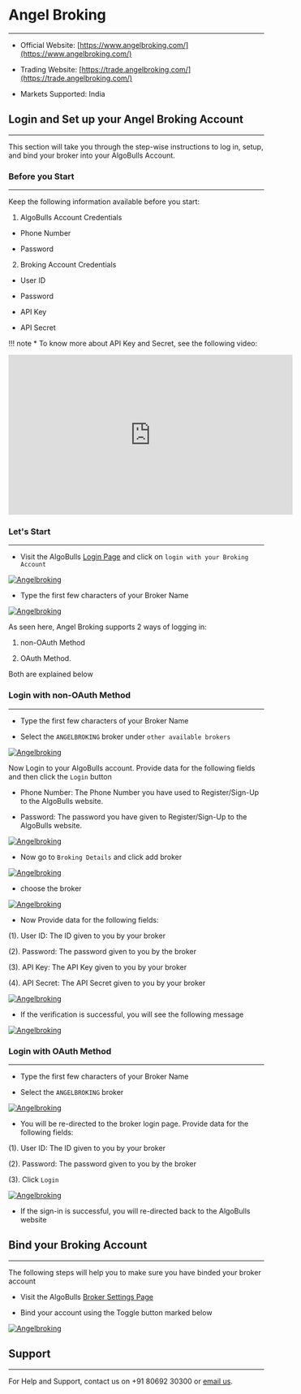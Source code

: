 # Angel Broking
---
* Official Website: [https://www.angelbroking.com/](https://www.angelbroking.com/)

* Trading Website: [https://trade.angelbroking.com/](https://trade.angelbroking.com/)

* Markets Supported: India

## Login and Set up your Angel Broking Account 
---
This section will take you through the step-wise instructions to log in, setup, and bind your broker into your AlgoBulls Account.

### Before you Start
---
Keep the following information available before you start:

1) AlgoBulls Account Credentials

* Phone Number

* Password

2) Broking Account Credentials

* User ID
      
* Password
      
* API Key

* API Secret

!!! note
    * To know more about API Key and Secret, see the following video:

<iframe width="560" height="315" src="https://www.youtube.com/embed/75vlLNRD3IA" frameborder="0" allow="accelerometer; autoplay; clipboard-write; encrypted-media; gyroscope; picture-in-picture" allowfullscreen></iframe>

### Let's Start
---
* Visit the AlgoBulls [Login Page](https://app.algobulls.com/user/login) and click on `login with your Broking Account`

[ ![Angelbroking](imgs/algo_home.png "Click to Enlarge or Ctrl+Click to open in a new Tab") ](imgs/algo_home.png)

* Type the first few characters of your Broker Name 

[ ![Angelbroking](imgs/angelbroking/angelbroking_search.png "Click to Enlarge or Ctrl+Click to open in a new Tab") ](imgs/angelbroking/angelbroking_search.png)

As seen here, Angel Broking supports 2 ways of logging in:

1. non-OAuth Method 

2. OAuth Method.
     
Both are explained below

### Login with non-OAuth Method
---

* Type the first few characters of your Broker Name

* Select the `ANGELBROKING` broker under `other available brokers`

[ ![Angelbroking](imgs/angelbroking/angelbroking_nonoauth.png "Click to Enlarge or Ctrl+Click to open in a new Tab") ](imgs/angelbroking/angelbroking_nonoauth.png)

Now Login to your AlgoBulls account. Provide data for the following fields and then click the `Login` button

* Phone Number: The Phone Number you have used to Register/Sign-Up to the AlgoBulls website.

* Password: The password you have given to Register/Sign-Up to the AlgoBulls website.

[ ![Angelbroking](imgs/sign-in-2.png "Click to Enlarge or Ctrl+Click to open in a new Tab") ](imgs/sign-in-2.png)

* Now go to `Broking Details` and click add broker

[ ![Angelbroking](imgs/brokingdetails.png "Click to Enlarge or Ctrl+Click to open in a new Tab") ](imgs/brokingdetails.png)

* choose the broker 

[ ![Angelbroking](imgs/angelbroking/angelbroking_selectbroker_non.png "Click to Enlarge or Ctrl+Click to open in a new Tab") ](imgs/angelbroking/angelbroking_selectbroker_non.png)

* Now Provide data for the following fields:

(1). User ID: The ID given to you by your broker

(2). Password: The password given to you by the broker

(3). API Key: The API Key given to you by your broker

(4). API Secret: The API Secret given to you by your broker

[ ![Angelbroking](imgs/angelbroking/angelbroking_2.png "Click to Enlarge or Ctrl+Click to open in a new Tab") ](imgs/angelbroking/angelbroking_2.png)

* If the verification is successful, you will see the following message

[ ![Angelbroking](imgs/success_login.png "Click to Enlarge or Ctrl+Click to open in a new Tab") ](imgs/success_login.png)

### Login with OAuth Method
---
* Type the first few characters of your Broker Name

* Select the `ANGELBROKING` broker

[ ![Angelbroking](imgs/angelbroking/angelbroking_oauth.png "Click to Enlarge or Ctrl+Click to open in a new Tab") ](imgs/angelbroking/angelbroking_oauth.png)

* You will be re-directed to the broker login page. Provide data for the following fields:

(1). User ID: The ID given to you by your broker

(2). Password: The password given to you by the broker

(3). Click `Login`

[ ![Angelbroking](imgs/angelbroking/angelbroking_2_oauth.png "Click to Enlarge or Ctrl+Click to open in a new Tab") ](imgs/angelbroking/angelbroking_2_oauth.png)

* If the sign-in is successful, you will re-directed back to the AlgoBulls website

## Bind your Broking Account
---
The following steps will help you to make sure you have binded your broker account

* Visit the AlgoBulls [Broker Settings Page](https://app.algobulls.com/account/broking)

* Bind your account using the Toggle button marked below

[ ![Angelbroking](imgs/angelbroking/angelbroking_binded.png "Click to Enlarge or Ctrl+Click to open in a new Tab") ](imgs/angelbroking/angelbroking_binded.png)

## Support
---
For Help and Support, contact us on +91 80692 30300 or [email us](mailto:support@algobulls.com).
